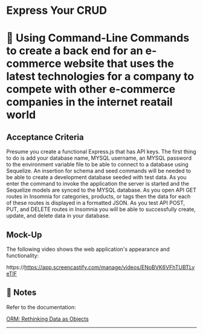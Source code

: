 # Express Your CRUD

# 📖 Using Command-Line Commands to create a back end for an e-commerce website that uses the latest technologies for a company to compete with other e-commerce companies in the internet reatail world


## Acceptance Criteria

Presume you create a functional Express.js that has API keys. The first thing to do is add your database name, MYSQL username, 
an MYSQL password to the environment variable file to be able to connect to a database using Sequelize. An insertion for schema 
and seed commands will be needed to be able to create a development database seeded with test data. As you enter the command to
invoke the application the server is started and the Sequelize models are synced to the MYSQL database. As you open API GET routes
in Insomnia for categories, products, or tags then the data for each of these routes is displayed in a formatted JSON. As you 
test API POST, PUT, and DELETE routes in Insomnia you will be able to successfully create, update, and delete data in your database.

## Mock-Up

The following video shows the web application's appearance and functionality:

https://https://app.screencastify.com/manage/videos/ENoBVK6VFhTUBTLyeTlF

## 📝 Notes

Refer to the documentation: 

[ORM: Rethinking Data as Objects](https://blog.yellowant.com/orm-rethinking-data-as-objects-8ddaa43b1410)

---







